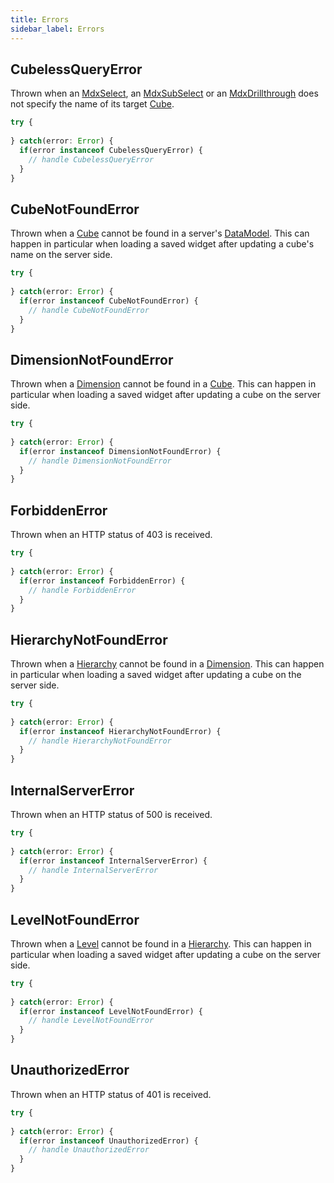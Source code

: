 ```yaml
---
title: Errors
sidebar_label: Errors
---
```

  
## CubelessQueryError

Thrown when an [MdxSelect](./types#mdxselect)<!-- -->, an [MdxSubSelect](./types#mdxsubselect) or an [MdxDrillthrough](./types#mdxdrillthrough) does not specify the name of its target [Cube](./types#cube)<!-- -->.

```typescript
try {
  
} catch(error: Error) {
  if(error instanceof CubelessQueryError) {
    // handle CubelessQueryError
  }
}
```

## CubeNotFoundError

Thrown when a [Cube](./types#cube) cannot be found in a server's [DataModel](./types#datamodel)<!-- -->. This can happen in particular when loading a saved widget after updating a cube's name on the server side.

```typescript
try {
  
} catch(error: Error) {
  if(error instanceof CubeNotFoundError) {
    // handle CubeNotFoundError
  }
}
```

## DimensionNotFoundError

Thrown when a [Dimension](./types#dimension) cannot be found in a [Cube](./types#cube)<!-- -->. This can happen in particular when loading a saved widget after updating a cube on the server side.

```typescript
try {
  
} catch(error: Error) {
  if(error instanceof DimensionNotFoundError) {
    // handle DimensionNotFoundError
  }
}
```

## ForbiddenError

Thrown when an HTTP status of 403 is received.

```typescript
try {
  
} catch(error: Error) {
  if(error instanceof ForbiddenError) {
    // handle ForbiddenError
  }
}
```

## HierarchyNotFoundError

Thrown when a [Hierarchy](./types#hierarchy) cannot be found in a [Dimension](./types#dimension)<!-- -->. This can happen in particular when loading a saved widget after updating a cube on the server side.

```typescript
try {
  
} catch(error: Error) {
  if(error instanceof HierarchyNotFoundError) {
    // handle HierarchyNotFoundError
  }
}
```

## InternalServerError

Thrown when an HTTP status of 500 is received.

```typescript
try {
  
} catch(error: Error) {
  if(error instanceof InternalServerError) {
    // handle InternalServerError
  }
}
```

## LevelNotFoundError

Thrown when a [Level](./types#level) cannot be found in a [Hierarchy](./types#hierarchy)<!-- -->. This can happen in particular when loading a saved widget after updating a cube on the server side.

```typescript
try {
  
} catch(error: Error) {
  if(error instanceof LevelNotFoundError) {
    // handle LevelNotFoundError
  }
}
```

## UnauthorizedError

Thrown when an HTTP status of 401 is received.

```typescript
try {
  
} catch(error: Error) {
  if(error instanceof UnauthorizedError) {
    // handle UnauthorizedError
  }
}
```


